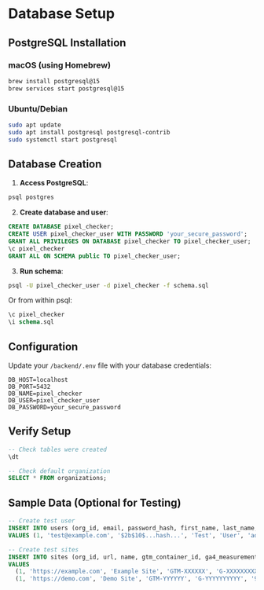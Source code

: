 # Database Setup

## PostgreSQL Installation

### macOS (using Homebrew)
```bash
brew install postgresql@15
brew services start postgresql@15
```

### Ubuntu/Debian
```bash
sudo apt update
sudo apt install postgresql postgresql-contrib
sudo systemctl start postgresql
```

## Database Creation

1. **Access PostgreSQL**:
```bash
psql postgres
```

2. **Create database and user**:
```sql
CREATE DATABASE pixel_checker;
CREATE USER pixel_checker_user WITH PASSWORD 'your_secure_password';
GRANT ALL PRIVILEGES ON DATABASE pixel_checker TO pixel_checker_user;
\c pixel_checker
GRANT ALL ON SCHEMA public TO pixel_checker_user;
```

3. **Run schema**:
```bash
psql -U pixel_checker_user -d pixel_checker -f schema.sql
```

Or from within psql:
```sql
\c pixel_checker
\i schema.sql
```

## Configuration

Update your `/backend/.env` file with your database credentials:
```
DB_HOST=localhost
DB_PORT=5432
DB_NAME=pixel_checker
DB_USER=pixel_checker_user
DB_PASSWORD=your_secure_password
```

## Verify Setup

```sql
-- Check tables were created
\dt

-- Check default organization
SELECT * FROM organizations;
```

## Sample Data (Optional for Testing)

```sql
-- Create test user
INSERT INTO users (org_id, email, password_hash, first_name, last_name, role)
VALUES (1, 'test@example.com', '$2b$10$...hash...', 'Test', 'User', 'admin');

-- Create test sites
INSERT INTO sites (org_id, url, name, gtm_container_id, ga4_measurement_id, meta_pixel_id)
VALUES
  (1, 'https://example.com', 'Example Site', 'GTM-XXXXXX', 'G-XXXXXXXXXX', '123456789'),
  (1, 'https://demo.com', 'Demo Site', 'GTM-YYYYYY', 'G-YYYYYYYYYY', '987654321');
```
